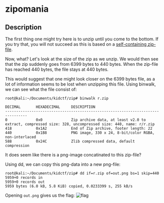 # zipomania
## Description

The first thing one might try here is to unzip until you come to the bottom. If you try that, you will not succeed as this is based on a [self-containing zip-file](https://research.swtch.com/zip=).

Now, what? Let's look at the size of the zip as we unzip. We would then see that the zip suddenly goes from 6399 bytes to 440 bytes. When the zip-file has reached 440 bytes, the file stays at 440 bytes.

This would suggest that one might look closer on the 6399 bytes file, as a lot of information seems to be lost when unzipping this file. Using binwalk, we can see what the file consist of:

```
root@kali:~/Documents/kidctf/zip# binwalk r.zip 

DECIMAL       HEXADECIMAL     DESCRIPTION
--------------------------------------------------------------------------------
0             0x0             Zip archive data, at least v2.0 to extract, compressed size: 328, uncompressed size: 440, name: r/r.zip
418           0x1A2           End of Zip archive, footer length: 22
440           0x1B8           PNG image, 330 x 24, 8-bit/color RGBA, non-interlaced
588           0x24C           Zlib compressed data, default compression
```

It does seem like there is a png-image concatinated to this zip-file?

Using dd, we can copy this png-data into a new png-file:

```
root@kali:~/Documents/kidctf/zip# dd if=r.zip of=out.png bs=1 skip=440
5959+0 records in
5959+0 records out
5959 bytes (6.0 kB, 5.8 KiB) copied, 0.0233399 s, 255 kB/s
```

Opening `out.png` gives us the flag:
![flag](/writeup/out.png)